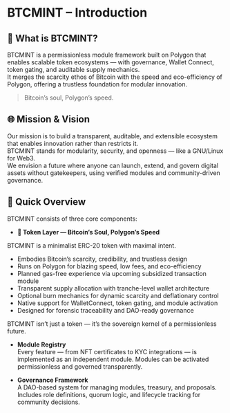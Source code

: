 # BTCMINT – Introduction

## 🚀 What is BTCMINT?

BTCMINT is a permissionless module framework built on Polygon that enables scalable token ecosystems — with governance, Wallet Connect, token gating, and auditable supply mechanics.  
It merges the scarcity ethos of Bitcoin with the speed and eco-efficiency of Polygon, offering a trustless foundation for modular innovation.

> Bitcoin’s soul, Polygon’s speed.

## 🌐 Mission & Vision

Our mission is to build a transparent, auditable, and extensible ecosystem that enables innovation rather than restricts it.  
BTCMINT stands for modularity, security, and openness — like a GNU/Linux for Web3.  
We envision a future where anyone can launch, extend, and govern digital assets without gatekeepers, using verified modules and community-driven governance.

## 🧩 Quick Overview

BTCMINT consists of three core components:

- **🔗 Token Layer — Bitcoin’s Soul, Polygon’s Speed**

BTCMINT is a minimalist ERC-20 token with maximal intent.

- Embodies Bitcoin’s scarcity, credibility, and trustless design
- Runs on Polygon for blazing speed, low fees, and eco-efficiency
- Planned gas-free experience via upcoming subsidized transaction module
- Transparent supply allocation with tranche-level wallet architecture
- Optional burn mechanics for dynamic scarcity and deflationary control
- Native support for WalletConnect, token gating, and module activation
- Designed for forensic traceability and DAO-ready governance

BTCMINT isn’t just a token — it’s the sovereign kernel of a permissionless future.

- **Module Registry**  
  Every feature — from NFT certificates to KYC integrations — is implemented as an independent module. Modules can be activated permissionless and governed transparently.

- **Governance Framework**  
  A DAO-based system for managing modules, treasury, and proposals. Includes role definitions, quorum logic, and lifecycle tracking for community decisions.